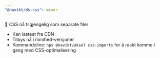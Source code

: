 ```yaml
---
"@navikt/ds-css": minor
---
```


:tada: CSS nå tilgjengelig som separate filer

- Kan lastest fra CDN
- Tilbys nå i minified-versjoner
- Kommandoline: `npx @navikt/aksel css-imports` for å raskt komme i gang med CSS-optimalisering
